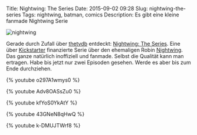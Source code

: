Title: Nightwing: The Series
Date: 2015-09-02 09:28
Slug: nightwing-the-series
Tags: nightwing, batman, comics
Description: Es gibt eine kleine fanmade Nightwing Serie

![nightwing]({static}/images/nightwing_theseries.jpg)

Gerade durch Zufall über [thetvdb](http://thetvdb.org) entdeckt: [Nightwing: The Series](http://www.imdb.com/title/tt4113712/). Eine über [Kickstarter](https://www.kickstarter.com/projects/ismahawk/nightwing-the-series?lang=de) finanzierte Serie über den ehemaligen Robin [Nightwing](http://de.batman.wikia.com/wiki/Nightwing). Das ganze natürlich inoffiziell und fanmade. Selbst die Qualität kann man ertragen. Habe bis jetzt nur zwei Episoden gesehen. Werde es aber bis zum Ende durchziehen.

{% youtube o297A1wmys0 %}

{% youtube Adv8OASsZu0 %}

{% youtube kfYoS0YkAtY %}

{% youtube 43GNeN8qHwQ %}

{% youtube k-DMUJTWrf8 %}
